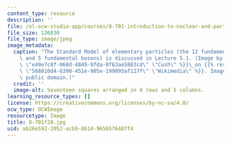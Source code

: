 ```yaml
---
content_type: resource
description: ''
file: /ol-ocw-studio-app/courses/8-701-introduction-to-nuclear-and-particle-physics-fall-2020/ab26e5922052acb98b149656576487f4_8-701f20.jpg
file_size: 136830
file_type: image/jpeg
image_metadata:
  caption: "The Standard Model of elementary particles (the 12 fundamental fermions\
    \ and 5 fundamental bosons) is discussed in Lecture 5.1. (Image by {{% resource_link\
    \ \"e49e7c8f-068d-4849-9fda-0f63ae5883cd\" \"Cush\" %}}\_on {{% resource_link\
    \ \"568810d4-6390-451e-905e-199095af127f\" \"Wikimedia\" %}}. Image is in the\
    \ public domain.)"
  credit: ''
  image-alt: Seventeen squares arranged in 4 rows and 5 columns.
learning_resource_types: []
license: https://creativecommons.org/licenses/by-nc-sa/4.0/
ocw_type: OCWImage
resourcetype: Image
title: 8-701f20.jpg
uid: ab26e592-2052-acb9-8b14-9656576487f4
---
```

